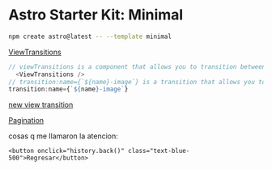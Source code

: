 # Astro Starter Kit: Minimal

```sh
npm create astro@latest -- --template minimal
```

[ViewTransitions](https://docs.astro.build/en/guides/view-transitions/)
```ts
// viewTransitions is a component that allows you to transition between pages
  <ViewTransitions />
// transition:name={`${name}-image`} is a transition that allows you to transition between images
transition:name={`${name}-image`}
```

[new view transition](https://astro.build/blog/future-of-astro-zero-js-view-transitions/?tw)

[Pagination](https://docs.astro.build/en/guides/pagination/)

cosas q me llamaron la atencion:

```
<button onclick="history.back()" class="text-blue-500">Regresar</button>
```
